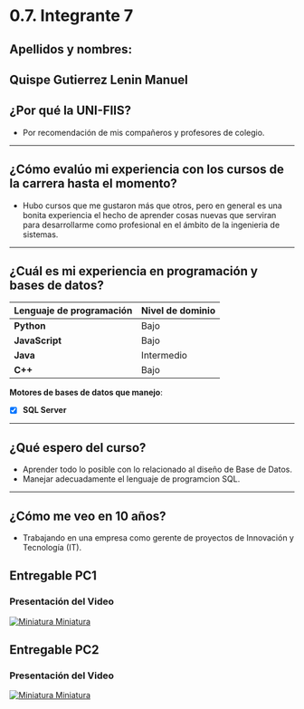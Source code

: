 # 0.7. Integrante 7
## Apellidos y nombres:

Quispe Gutierrez Lenin Manuel
---
## ¿Por qué la UNI-FIIS?

- Por recomendación de mis compañeros y profesores de colegio.

---

## ¿Cómo evalúo mi experiencia con los cursos de la carrera hasta el momento?

- Hubo cursos que me gustaron más que otros, pero en general es una bonita experiencia el hecho de aprender cosas nuevas
 que serviran para desarrollarme como profesional en el ámbito de la ingenieria de sistemas.

---

## ¿Cuál es mi experiencia en programación y bases de datos?

| Lenguaje de programación | Nivel de dominio |
| ------------------------ | ---------------- |
| **Python**               | Bajo       |
| **JavaScript**           | Bajo       |
| **Java**                 | Intermedio       |
| **C++**                  | Bajo       |

**Motores de bases de datos que manejo**:

- [x] **SQL Server**

---

## ¿Qué espero del curso?

- Aprender todo lo posible con lo relacionado al diseño de Base de Datos.
- Manejar adecuadamente el lenguaje de programcion SQL.

---

## ¿Cómo me veo en 10 años?

- Trabajando en una empresa como gerente de proyectos de Innovación y Tecnología (IT).

## Entregable PC1

### Presentación del Video

[![Miniatura Miniatura](http://img.youtube.com/vi/6713iEpHOgA/0.jpg)](https://youtu.be/6713iEpHOgA)


## Entregable PC2

### Presentación del Video

[![Miniatura Miniatura](http://img.youtube.com/vi/IYW25y7wqN8/0.jpg)](https://youtu.be/IYW25y7wqN8)
